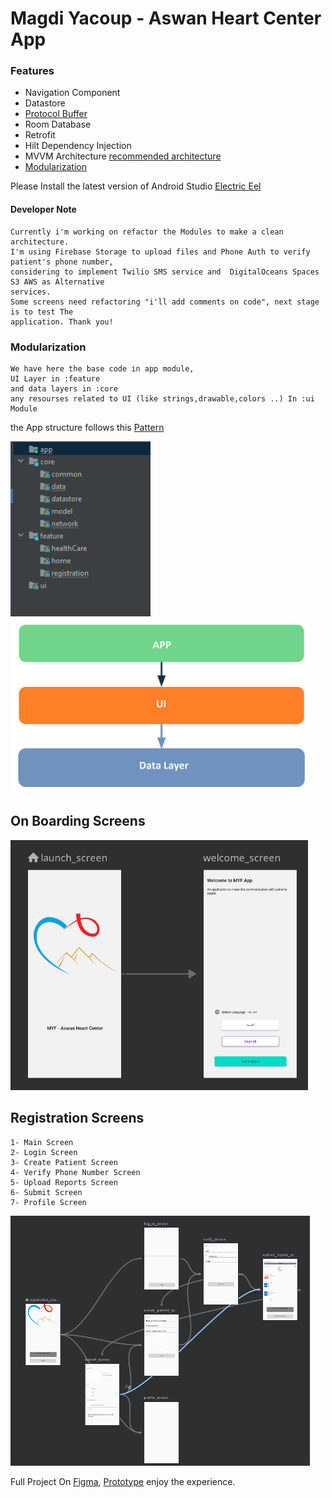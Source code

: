 # Magdi Yacoup - Aswan Heart Center App

### Features

 * Navigation Component
 * Datastore
 * [Protocol Buffer](https://developers.google.com/protocol-buffers/docs/proto3#simple)
 * Room Database
 * Retrofit
 * Hilt Dependency Injection
 * MVVM Architecture [recommended architecture](https://developer.android.com/topic/architecture)
 * [Modularization](https://developer.android.com/topic/modularization)


Please Install the latest version of Android Studio [Electric Eel](https://developer.android.com/studio)


#### Developer Note
    Currently i'm working on refactor the Modules to make a clean architecture.
    I'm using Firebase Storage to upload files and Phone Auth to verify patient's phone number,
    considering to implement Twilio SMS service and  DigitalOceans Spaces S3 AWS as Alternative
    services.
    Some screens need refactoring "i'll add comments on code", next stage is to test The
    application. Thank you! 

### Modularization
    We have here the base code in app module, 
    UI Layer in :feature
    and data layers in :core
    any resourses related to UI (like strings,drawable,colors ..) In :ui Module
 the App structure follows this [Pattern](https://developer.android.com/topic/modularization/patterns) 
    

<img src="structure.png" height="280" alt="On boarding"/>
<img src="layers.png" height="280" alt="On boarding"/>


## On Boarding Screens


<img src="boarding.png" height="400" alt="On boarding"/>


## Registration Screens
    
    1- Main Screen
    2- Login Screen
    3- Create Patient Screen
    4- Verify Phone Number Screen
    5- Upload Reports Screen
    6- Submit Screen
    7- Profile Screen

<img src="registration.png" height="400" alt="Home"/>


Full Project On [Figma](https://www.figma.com/file/nq14l5HxMpmyyB3RxYipml/Aswan-Heart-Center---MYF?node-id=0%3A1&t=IexS0Cuqj9iGI7Kx-0), [Prototype](https://www.figma.com/proto/nq14l5HxMpmyyB3RxYipml/Aswan-Heart-Center---MYF?node-id=10%3A201&scaling=scale-down&page-id=0%3A1&starting-point-node-id=24%3A96) enjoy the experience.
